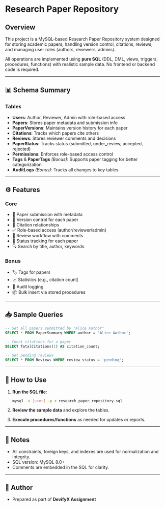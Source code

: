 # Research Paper Repository

## Overview

This project is a MySQL-based Research Paper Repository system designed for storing academic papers, handling version control, citations, reviews, and managing user roles (authors, reviewers, admins).

All operations are implemented using **pure SQL** (DDL, DML, views, triggers, procedures, functions) with realistic sample data. No frontend or backend code is required.

---

## 📊 Schema Summary

### Tables

* **Users**: Author, Reviewer, Admin with role-based access
* **Papers**: Stores paper metadata and submission info
* **PaperVersions**: Maintains version history for each paper
* **Citations**: Tracks which papers cite others
* **Reviews**: Stores reviewer comments and decisions
* **PaperStatus**: Tracks status (submitted, under\_review, accepted, rejected)
* **Permissions**: Enforces role-based access control
* **Tags** & **PaperTags** *(Bonus)*: Supports paper tagging for better categorization
* **AuditLogs** *(Bonus)*: Tracks all changes to key tables

---

## ⚙️ Features

### Core

* 📑 Paper submission with metadata
* 🧾 Version control for each paper
* 🔁 Citation relationships
* ✅ Role-based access (author/reviewer/admin)
* 📃 Review workflow with comments
* 📍 Status tracking for each paper
* 🔍 Search by title, author, keywords

### Bonus

* 🏷️ Tags for papers
* 📈 Statistics (e.g., citation count)
* 📜 Audit logging
* 📦 Bulk insert via stored procedures

---

## 📥 Sample Queries

```sql
-- Get all papers submitted by "Alice Author"
SELECT * FROM PaperSummary WHERE author = 'Alice Author';

-- Count citations for a paper
SELECT TotalCitations(1) AS citation_count;

-- Get pending reviews
SELECT * FROM Reviews WHERE review_status = 'pending';
```

---

## 🧪 How to Use

1. **Run the SQL file**:

   ```bash
   mysql -u [user] -p < research_paper_repository.sql
   ```
2. **Review the sample data** and explore the tables.
3. **Execute procedures/functions** as needed for updates or reports.

---

## 📌 Notes

* All constraints, foreign keys, and indexes are used for normalization and integrity.
* SQL version: MySQL 8.0+
* Comments are embedded in the SQL for clarity.

---

## 👤 Author

* Prepared as part of **DevifyX Assignment**
